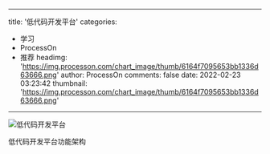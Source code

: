 
---
title: '低代码开发平台'
categories: 
 - 学习
 - ProcessOn
 - 推荐
headimg: 'https://img.processon.com/chart_image/thumb/6164f7095653bb1336d63666.png'
author: ProcessOn
comments: false
date: 2022-02-23 03:23:42
thumbnail: 'https://img.processon.com/chart_image/thumb/6164f7095653bb1336d63666.png'
---

<div>   
<img class="thumb" alt="低代码开发平台" src="https://img.processon.com/chart_image/thumb/6164f7095653bb1336d63666.png" referrerpolicy="no-referrer">
<p>低代码开发平台功能架构</p>  
</div>
            